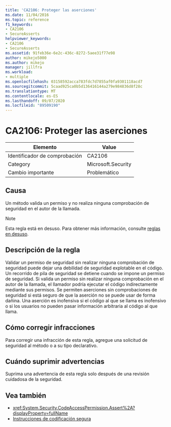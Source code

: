 ```yaml
---
title: 'CA2106: Proteger las aserciones'
ms.date: 11/04/2016
ms.topic: reference
f1_keywords:
- CA2106
- SecureAsserts
helpviewer_keywords:
- CA2106
- SecureAsserts
ms.assetid: 91feb36e-6e2c-436c-8272-5aee31f77e98
author: mikejo5000
ms.author: mikejo
manager: jillfra
ms.workload:
- multiple
ms.openlocfilehash: 03158592acca783fdc7d7855af0fa9301118acd7
ms.sourcegitcommit: 5caad925ca0b5d136416144a279e984836d8f28c
ms.translationtype: MT
ms.contentlocale: es-ES
ms.lasthandoff: 09/07/2020
ms.locfileid: "89509190"
---
```

# <a name="ca2106-secure-asserts"></a>CA2106: Proteger las aserciones

|Elemento|Value|
|-|-|
|Identificador de comprobación|CA2106|
|Category|Microsoft.Security|
|Cambio importante|Problemático|

## <a name="cause"></a>Causa
Un método valida un permiso y no realiza ninguna comprobación de seguridad en el autor de la llamada.

> [!NOTE]
> Esta regla está en desuso. Para obtener más información, consulte [reglas en desuso](fxcop-unported-deprecated-rules.md).

## <a name="rule-description"></a>Descripción de la regla
Validar un permiso de seguridad sin realizar ninguna comprobación de seguridad puede dejar una debilidad de seguridad explotable en el código. Un recorrido de pila de seguridad se detiene cuando se impone un permiso de seguridad. Si valida un permiso sin realizar ninguna comprobación en el autor de la llamada, el llamador podría ejecutar el código indirectamente mediante sus permisos. Se permiten aserciones sin comprobaciones de seguridad si está seguro de que la aserción no se puede usar de forma dañina. Una aserción es inofensiva si el código al que se llama es inofensivo o si los usuarios no pueden pasar información arbitraria al código al que llama.

## <a name="how-to-fix-violations"></a>Cómo corregir infracciones
Para corregir una infracción de esta regla, agregue una solicitud de seguridad al método o a su tipo declarativo.

## <a name="when-to-suppress-warnings"></a>Cuándo suprimir advertencias
Suprima una advertencia de esta regla solo después de una revisión cuidadosa de la seguridad.

## <a name="see-also"></a>Vea también

- <xref:System.Security.CodeAccessPermission.Assert%2A?displayProperty=fullName>
- [Instrucciones de codificación segura](/dotnet/standard/security/secure-coding-guidelines)
